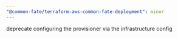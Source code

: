 ```yaml
---
"@common-fate/terraform-aws-common-fate-deployment": minor
---
```


deprecate configuring the provisioner via the infrastructure config
